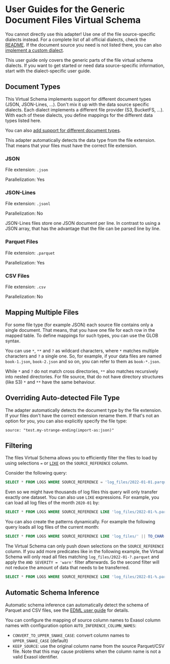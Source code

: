 # User Guides for the Generic Document Files Virtual Schema

You cannot directly use this adapter! Use one of the file source-specific dialects instead. For a complete list of all official dialects, check the [README](../../README.md). If the document source you need is not listed there, you can also [implement a custom dialect](dialect_development_guide.md).

This user guide only covers the generic parts of the file virtual schema dialects. If you want to get started or need data source-specific information, start with the dialect-specific user guide.

## Document Types

This Virtual Schema implements support for different document types (JSON, JSON-Lines, ...). Don't mix it up with the data source specific dialects. Each dialect implements a different file provider (S3, BucketFS, ...). With each of these dialects, you define mappings for the different data types listed here.

You can also [add support for different document types](document_type_plugin_development_guide.md).

This adapter automatically detects the data type from the file extension. That means that your files must have the correct file extension.

### JSON

File extension: `.json`

Parallelization: Yes

### JSON-Lines

File extension: `.jsonl`

Parallelization: No

JSON-Lines files store one JSON document per line. In contrast to using a JSON array, that has the advantage that the file can be parsed line by line.

### Parquet Files

File extension: `.parquet`

Parallelization: Yes

### CSV Files

File extension: `.csv`

Parallelization: No

## Mapping Multiple Files

For some file type (for example JSON) each source file contains only a single document. That means, that you have one file for each row in the mapped table. To define mappings for such types, you can use the GLOB syntax.

You can use `*`, `**` and `?` as wildcard characters, where `*` matches multiple characters and `?` a single one. So, for example, if your data files are named `book-1.json`, `book-2.json` and so on, you can refer to them as `book-*.json`.

While `*` and `?` do not match cross directories, `**` also matches recursively into nested directories. For file source, that do not have directory structures (like S3) `*` and `**` have the same behaviour.

## Overriding Auto-detected File Type

The adapter automatically detects the document type by the file extension. If your files don't have the correct extension rename them. If that's not an option for you, you can also explicitly specify the file type:

```
source: "test.my-strange-ending(import-as:json)"
```

## Filtering

The files Virtual Schema allows you to efficiently filter the files to load by using selections `=` or [`LIKE`](https://docs.exasol.com/db/latest/sql_references/predicates/not_like.htm) on the `SOURCE_REFERENCE` column.

Consider the following query:

```sql
SELECT * FROM LOGS WHERE SOURCE_REFERENCE = 'log_files/2022-01-01.parquet'
```

Even so we might have thousands of log files this query will only transfer exactly one dataset. You can also use `LIKE` expressions. For example, you can load all log files of the month `2020-01` by:

```sql
SELECT * FROM LOGS WHERE SOURCE_REFERENCE LIKE 'log_files/2022-01-%.parquet'
``` 

You can also create the patterns dynamically. For example the following query loads all log files of the current month:

```sql
SELECT * FROM LOGS WHERE SOURCE_REFERENCE LIKE 'log_files/' || TO_CHAR(NOW(), 'YYYY-MM') || '-%.parquet'
```

The Virtual Schema can only push down selections on the `SOURCE_REFERENCE` column. If you add more predicates like in the following example, the Virtual Schema will only read all files matching `log_files/2022-01-?.parquet` and apply the `AND SEVERITY = 'warn'` filter afterwards. So the second filter will not reduce the amount of data that needs to be transferred.

```sql
SELECT * FROM LOGS WHERE SOURCE_REFERENCE LIKE 'log_files/2022-01-%.parquet' AND SEVERITY = 'warn'
```

## Automatic Schema Inference

Automatic schema inference can automatically detect the schema of Parquet and CSV files, see the [EDML user guide](https://github.com/exasol/virtual-schema-common-document/blob/main/doc/user_guide/edml_user_guide.md#automatic-mapping-inference) for details.

You can configure the mapping of source column names to Exasol column names with configuration option `AUTO_INFERENCE_COLUMN_NAMES`:
* `CONVERT_TO_UPPER_SNAKE_CASE`: convert column names to `UPPER_SNAKE_CASE` (default)
* `KEEP_SOURCE`: use the original column name from the source Parquet/CSV file. Note that this may cause problems when the column name is not a valid Exasol identifier.
